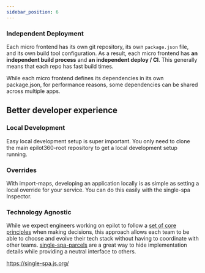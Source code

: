 ```yaml
---
sidebar_position: 6
---
```


### Independent Deployment

Each micro frontend has its own git repository, its own `package.json` file, and its own build tool configuration. As a result, each micro frontend has **an independent build process** and **an independent deploy / CI**. This generally means that each repo has fast build times.

While each micro frontend defines its dependencies in its own package.json, for performance reasons, some dependencies can be shared across multiple apps.

## Better developer experience

### Local Development

Easy local development setup is super important. You only need to clone the main epilot360-root repository to get a local development setup running.

### Overrides

With import-maps, developing an application locally is as simple as setting a local override for your service. You can do this easily with the single-spa Inspector.

### Technology Agnostic

While we expect engineers working on epilot to follow a [set of core principles](https://github.com/epilot-dev/engineering-principles "https://github.com/epilot-dev/engineering-principles") when making decisions, this approach allows each team to be able to choose and evolve their tech stack without having to coordinate with other teams. [single-spa-parcels](https://single-spa.js.org/docs/parcels-overview "https://single-spa.js.org/docs/parcels-overview") are a great way to hide implementation details while providing a neutral interface to others.

https://single-spa.js.org/
